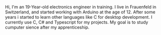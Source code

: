 Hi, I'm an 19-Year-old electronics engineer in training. 
I live in Frauenfeld in Switzerland, and started working with Arduino at the age of 12. After some years i started to learn other languages like C for desktop development.
I currently use C, C# and Typescript for my projects. My goal is to study cumputer sience after my apprenticeship.

